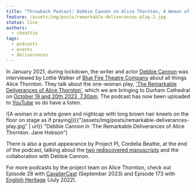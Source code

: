 ```yaml
---
title: "Throwback Podcast: Debbie Cannon on Alice Thornton, A Woman of Her Time"
feature: /assets/img/posts/remarkable-deliverances-play-2.jpg 
status: live
authors:
  - cbeattie
tags:
  - podcasts
  - events
  - deliverances
---
```


In January 2021, during lockdown, the writer and actor [Debbie Cannon](https://debbiecannon.org) was interviewed by Lottie Walker of [Blue Fire Theatre Company](https://www.bluefiretheatre.co.uk/podcast) about all things Alice Thornton. They talk about the one-woman play, ['The Remarkable Deliverances of Alice Thornton'](https://thornton.kdl.kcl.ac.uk/posts/news/2023-06-16-tickets-for-thornton-durham-play/), which we are bringing to Durham Cathedral on [October 19 and 20th 2023, 7.30pm](https://durhamcathedral.ticketsolve.com/ticketbooth/shows/1173644589). The podcast has now been uploaded to [YouTube](https://www.youtube.com/watch?v=BtSzOiDImPw) so do have a listen.

![A woman in a white gown and nightcap with long brown hair kneels on the floor on stage as if praying]({{"/assets/img/posts/remarkable-deliverances-play.jpg" | url}} "Debbie Cannon in 'The Remarkable Deliverances of Alice Thornton. Jane Hobson")

There is also a guest appearance by Project PI, Cordelia Beattie, at the end of the podcast, talking about the [two rediscovered manuscripts](https://thornton.kdl.kcl.ac.uk/posts/blog/2022-06-23-two-missing-thornton-manuscripts/) and the collaboration with Debbie Cannon.

For more podcasts by the project team on Alice Thornton, check out Episode 28 with [CavalierCast](https://www.buzzsprout.com/1194917/13556873-episode-28-alice-thornton-s-manuscripts) (September 2023) and Episode 173 with [English Heritage](https://soundcloud.com/englishheritage/episode-173-civil-war-and-childbirth-alice-thornton-and-middleham-castle) (July 2022).


